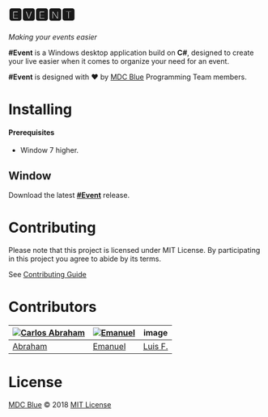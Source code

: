 # 🅴🆅🅴🅽🆃 

*Making your events easier*

**#Event** is a Windows desktop application build on **C#**, designed to create your live easier when it comes to organize your need for an event. 

**#Event** is designed with ❤️ by [MDC Blue](https://mdc.blue) Programming Team members.

# Installing

#### Prerequisites

- Window 7 higher.

## Window

Download the latest [**#Event**](#) release.

# Contributing 

Please note that this project is licensed under MIT License. By participating in this project you agree to abide by its terms.

See [Contributing Guide](.github/CONTRIBUTING.md)

# Contributors

[![Carlos Abraham ](https://avatars3.githubusercontent.com/u/21347264?s=50&v=4)](https://github.com/19cah) | [![Emanuel](https://avatars3.githubusercontent.com/u/27441517?s=50&v=4)](https://github.com/Jikiyama) | image | 
--- | --- | --- | 
[Abraham](https://github.com/19cah) | [Emanuel](https://github.com/Jikiyama) | [Luis F.](https://github.com/LuisRobaina) | 

# License

[MDC Blue](https://github.com/MDCblue) © 2018 [MIT License](LICENSE)
